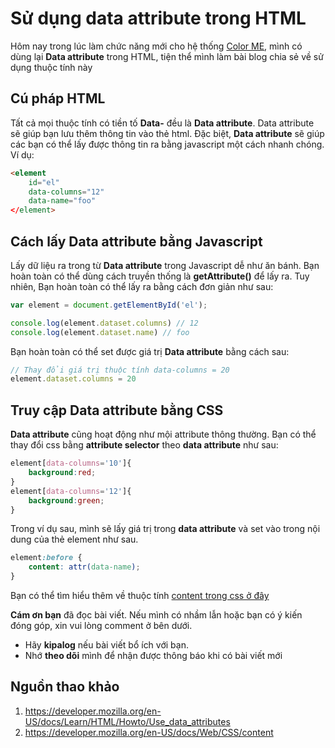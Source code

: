 # Sử dụng **data attribute** trong HTML
Hôm nay trong lúc làm chức năng mới cho hệ thống [Color ME](http://colorme.vn/), mình có dùng lại **Data attribute** trong HTML, tiện thể mình làm bài blog chia sẻ về sử dụng thuộc tính này

## Cú pháp HTML

Tất cả mọi thuộc tính có tiền tố **Data-** đều là **Data attribute**. Data attribute sẽ giúp bạn lưu thêm thông tin vào thẻ html. Đặc biệt, **Data attribute** sẽ giúp các bạn có thể lấy được thông tin ra bằng javascript một cách nhanh chóng. Ví dụ:

```html
<element
    id="el"
    data-columns="12"
    data-name="foo"
</element>
```

## Cách lấy **Data attribute** bằng **Javascript**
Lấy dữ liệu ra trong từ **Data attribute** trong Javascript dễ như ăn bánh. Bạn hoàn toàn có thể dùng cách truyền thống là **getAttribute()** để lấy ra. Tuy nhiên, Bạn hoàn toàn có thể lấy ra bằng cách đơn giản như sau:

```js
var element = document.getElementById('el');

console.log(element.dataset.columns) // 12
console.log(element.dataset.name) // foo
```

Bạn hoàn toàn có thể set được giá trị **Data attribute** bằng cách sau:
```js
// Thay đổi giá trị thuộc tính data-columns = 20
element.dataset.columns = 20
```

## Truy cập **Data attribute** bằng CSS

**Data attribute** cũng hoạt động như mội attribute thông thường. Bạn có thể thay đổi css bằng **attribute selector** theo **data attribute** như sau:
```css
element[data-columns='10']{
    background:red;
}
element[data-columns='12']{
    background:green;
}
```

 Trong ví dụ sau, mình sẽ lấy giá trị trong **data attribute** và set vào trong nội dung của thẻ element như sau. 
```css
element:before {
    content: attr(data-name);
}
```
Bạn có thể tìm hiểu thêm về thuộc tính [content trong css ở đây](https://developer.mozilla.org/en-US/docs/Web/CSS/content)


**Cám ơn bạn** đã đọc bài viết. Nếu mình có nhầm lẫn hoặc bạn có ý kiến đóng góp, xin vui lòng comment ở bên dưới.
- Hãy **kipalog** nếu bài viết bổ ích với bạn. 
- Nhớ **theo dõi** mình để nhận được thông báo khi có bài viết mới

## Nguồn thao khảo
1. https://developer.mozilla.org/en-US/docs/Learn/HTML/Howto/Use_data_attributes
2. https://developer.mozilla.org/en-US/docs/Web/CSS/content